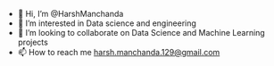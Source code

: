 - 👋 Hi, I’m @HarshManchanda
- 👀 I’m interested in Data science and engineering
- 💞️ I’m looking to collaborate on Data Science and Machine Learning projects
- 📫 How to reach me harsh.manchanda.129@gmail.com

<!---
HarshManchanda/HarshManchanda is a ✨ special ✨ repository because its `README.md` (this file) appears on your GitHub profile.
You can click the Preview link to take a look at your changes.
--->
